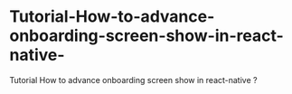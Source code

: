 # Tutorial-How-to-advance-onboarding-screen-show-in-react-native-
Tutorial How to advance onboarding screen show in react-native ?
